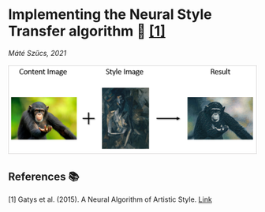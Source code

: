 # Implementing the Neural Style Transfer algorithm :art: [[1]](#1)
_Máté Szűcs, 2021_

![Neaural Style Transfer](images/process.png)





## References :books:
<a id="1">[1]</a> 
Gatys et al. (2015). 
A Neural Algorithm of Artistic Style.
[Link](https://arxiv.org/abs/1508.06576)
